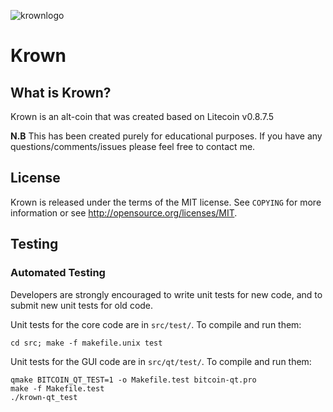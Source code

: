 
![krownlogo](https://user-images.githubusercontent.com/31903604/37135817-03c81fbe-226d-11e8-8cf5-bda8c43ec57d.png)

Krown
================================

What is Krown?
----------------

Krown is an alt-coin that was created based on Litecoin v0.8.7.5

**N.B** 
This has been created purely for educational purposes. If you have any questions/comments/issues please feel free to contact me.

License
-------

Krown is released under the terms of the MIT license. See `COPYING` for more
information or see http://opensource.org/licenses/MIT.


Testing
-------


### Automated Testing

Developers are strongly encouraged to write unit tests for new code, and to
submit new unit tests for old code.

Unit tests for the core code are in `src/test/`. To compile and run them:

    cd src; make -f makefile.unix test

Unit tests for the GUI code are in `src/qt/test/`. To compile and run them:

    qmake BITCOIN_QT_TEST=1 -o Makefile.test bitcoin-qt.pro
    make -f Makefile.test
    ./krown-qt_test


